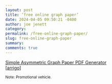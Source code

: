 ```yaml
---
layout: post
title: ‘free online graph paper’
date: 2024-04-05 09:50:21 -0400
author: joe jenett
category: 
permalink: /free-online-graph-paper/
slug: free-online-graph-paper
summary: 
comments: true
---
```

<a title="incompetech" href="https://incompetech.com/graphpaper/simpleasymmetric/">Simple Asymmetric Graph Paper PDF Generator</a><br>[<a href="https://pinboard.in/u:arrigo">arrigo</a>]

<small>Note: Promotional vehicle.</small>

<a href="https://brid.gy/publish/mastodon"></a>